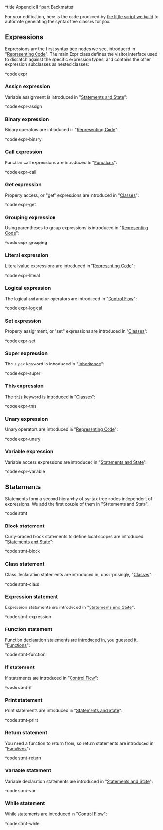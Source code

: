 ^title Appendix II
^part Backmatter

For your edification, here is the code produced by [the little script
we build][generator] to automate generating the syntax tree classes for jlox.

[generator]: representing-code.html#metaprogramming-the-trees

## Expressions

Expressions are the first syntax tree nodes we see, introduced in "[Representing
Code](representing-code.html)". The main Expr class defines the visitor
interface used to dispatch against the specific expression types, and contains
the other expression subclasses as nested classes:

^code expr

### Assign expression

Variable assignment is introduced in "[Statements and
State](statements-and-state.html#assignment)":

^code expr-assign

### Binary expression

Binary operators are introduced in "[Representing
Code](representing-code.html)":

^code expr-binary

### Call expression

Function call expressions are introduced in
"[Functions](functions.html#function-calls)":

^code expr-call

### Get expression

Property access, or "get" expressions are introduced in
"[Classes](classes.html#properties-on-instances)":

^code expr-get

### Grouping expression

Using parentheses to group expressions is introduced in "[Representing
Code](representing-code.html)":

^code expr-grouping

### Literal expression

Literal value expressions are introduced in "[Representing
Code](representing-code.html)":

^code expr-literal

### Logical expression

The logical `and` and `or` operators are introduced in "[Control
Flow](control-flow.html#logical-operators)":

^code expr-logical

### Set expression

Property assignment, or "set" expressions are introduced in
"[Classes](classes.html#properties-on-instances)":

^code expr-set

### Super expression

The `super` keyword is introduced in
"[Inheritance](inheritance.html#calling-superclass-methods)":

^code expr-super

### This expression

The `this` keyword is introduced in "[Classes](classes.html#this)":

^code expr-this

### Unary expression

Unary operators are introduced in "[Representing Code](representing-code.html)":

^code expr-unary

### Variable expression

Variable access expressions are introduced in "[Statements and
State](statements-and-state.html#variable-syntax)":

^code expr-variable

## Statements

Statements form a second hierarchy of syntax tree nodes independent of
expressions. We add the first couple of them in "[Statements and
State](statements-and-state.html)".

^code stmt

### Block statement

Curly-braced block statements to define local scopes are introduced "[Statements
and State](statements-and-state.html#block-syntax-and-semantics)":

^code stmt-block

### Class statement

Class declaration statements are introduced in, unsurprisingly, "[Classes](classes.html#class-declarations)":

^code stmt-class

### Expression statement

Expression statements are introduced in "[Statements and
State](statements-and-state.html#statements)":

^code stmt-expression

### Function statement

Function declaration statements are introduced in, you guessed it, "[Functions](functions.html#function-declarations)":

^code stmt-function

### If statement

If statements are introduced in "[Control
Flow](control-flow.html#conditional-execution)":

^code stmt-if

### Print statement

Print statements are introduced in "[Statements and
State](statements-and-state.html#statements)":

^code stmt-print

### Return statement

You need a function to return from, so return statements are introduced in "[Functions](functions.html#return-statements)":

^code stmt-return

### Variable statement

Variable declaration statements are introduced in "[Statements and
State](statements-and-state.html#variable-syntax)":

^code stmt-var

### While statement

While statements are introduced in "[Control
Flow](control-flow.html#while-loops)":

^code stmt-while
